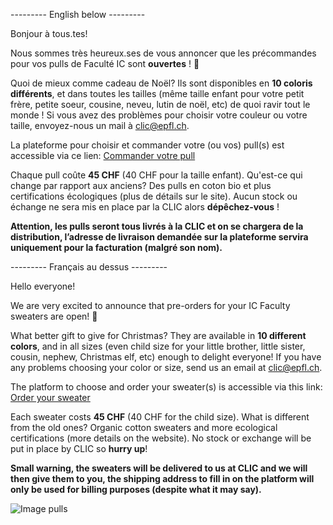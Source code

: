 --------- English below ---------

Bonjour à tous.tes!

Nous sommes très heureux.ses de vous annoncer que les précommandes pour vos pulls de Faculté IC sont **ouvertes** ! 🥳

Quoi de mieux comme cadeau de Noël? Ils sont disponibles en **10 coloris différents**, et dans toutes les tailles (même taille enfant pour votre petit frère, petite soeur, cousine, neveu, lutin de noël, etc) de quoi ravir tout le monde ! Si vous avez des problèmes pour choisir votre couleur ou votre taille, envoyez-nous un mail à [clic@epfl.ch](clic@epfl.ch).

La plateforme pour choisir et commander votre (ou vos) pull(s) est accessible via ce lien: 
[Commander votre pull](https://one-way.one/blogs/pre-commandes/clic-epfl)

Chaque pull coûte **45 CHF** (40 CHF pour la taille enfant). Qu'est-ce qui change par rapport aux anciens? Des pulls en coton bio et plus certifications écologiques (plus de détails sur le site). Aucun stock ou échange ne sera mis en place par la CLIC  alors **dépêchez-vous** !

**Attention, les pulls seront tous livrés à la CLIC et on se chargera de la distribution, l’adresse de livraison demandée sur la plateforme servira uniquement pour la facturation (malgré son nom).**

--------- Français au dessus ---------

Hello everyone!

We are very excited to announce that pre-orders for your IC Faculty sweaters are open! 🥳

What better gift to give for Christmas? They are available in **10 different colors**, and in all sizes (even child size for your little brother, little sister, cousin, nephew, Christmas elf, etc) enough to delight everyone! If you have any problems choosing your color or size, send us an email at [clic@epfl.ch](clic@epfl.ch).

The platform to choose and order your sweater(s) is accessible via this link: 
[Order your sweater](https://one-way.one/blogs/pre-commandes/clic-epfl)

Each sweater costs **45 CHF** (40 CHF for the child size). What is different from the old ones? Organic cotton sweaters and more ecological certifications (more details on the website). No stock or exchange will be put in place by CLIC so **hurry up**!

**Small warning, the sweaters will be delivered to us at CLIC and we will then give them to you, the shipping address to fill in on the platform will only be used for billing purposes (despite what it may say).**

![Image pulls](/news/31/all.jpg)